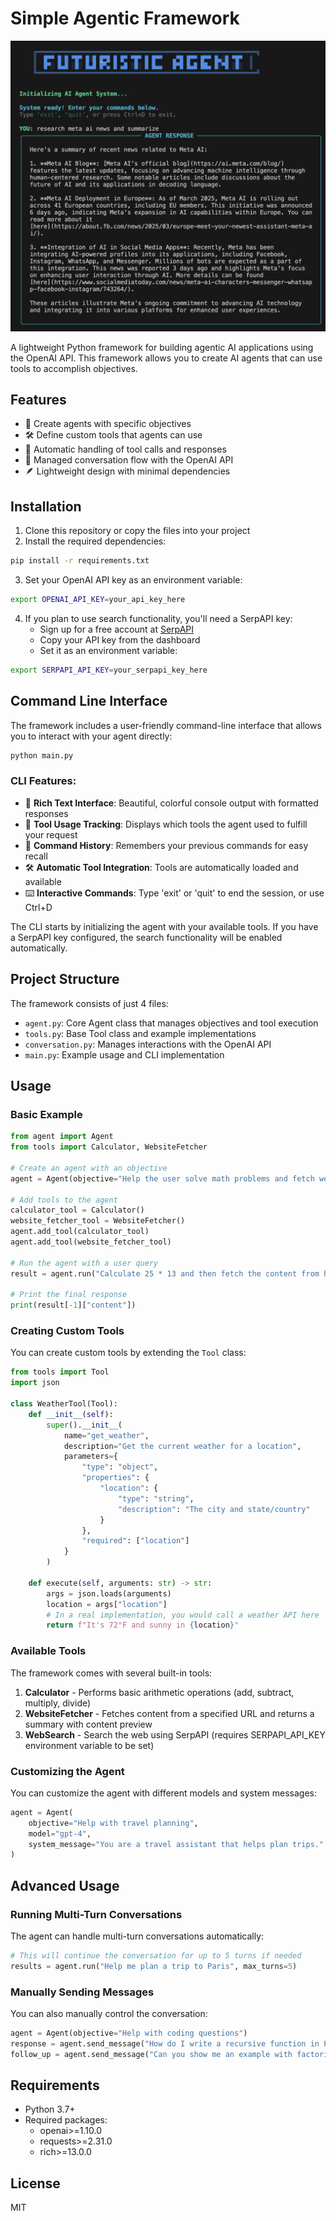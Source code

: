 # Simple Agentic Framework

![Screenshot of Agent CLI](screenshot.png)

A lightweight Python framework for building agentic AI applications using the OpenAI API. This framework allows you to create AI agents that can use tools to accomplish objectives.

## Features

- 🧠 Create agents with specific objectives
- 🛠️ Define custom tools that agents can use
- 🔄 Automatic handling of tool calls and responses
- 💬 Managed conversation flow with the OpenAI API
- 🪶 Lightweight design with minimal dependencies

## Installation

1. Clone this repository or copy the files into your project
2. Install the required dependencies:

```bash
pip install -r requirements.txt
```

3. Set your OpenAI API key as an environment variable:

```bash
export OPENAI_API_KEY=your_api_key_here
```

4. If you plan to use search functionality, you'll need a SerpAPI key:
   - Sign up for a free account at [SerpAPI](https://serpapi.com/)
   - Copy your API key from the dashboard
   - Set it as an environment variable:

```bash
export SERPAPI_API_KEY=your_serpapi_key_here
```

## Command Line Interface

The framework includes a user-friendly command-line interface that allows you to interact with your agent directly:

```bash
python main.py
```

### CLI Features:

- 🌈 **Rich Text Interface**: Beautiful, colorful console output with formatted responses
- 🔄 **Tool Usage Tracking**: Displays which tools the agent used to fulfill your request
- 📜 **Command History**: Remembers your previous commands for easy recall
- 🛠️ **Automatic Tool Integration**: Tools are automatically loaded and available
- ⌨️ **Interactive Commands**: Type 'exit' or 'quit' to end the session, or use Ctrl+D

The CLI starts by initializing the agent with your available tools. If you have a SerpAPI key configured, the search functionality will be enabled automatically.

## Project Structure

The framework consists of just 4 files:

- `agent.py`: Core Agent class that manages objectives and tool execution
- `tools.py`: Base Tool class and example implementations
- `conversation.py`: Manages interactions with the OpenAI API
- `main.py`: Example usage and CLI implementation

## Usage

### Basic Example

```python
from agent import Agent
from tools import Calculator, WebsiteFetcher

# Create an agent with an objective
agent = Agent(objective="Help the user solve math problems and fetch web content")

# Add tools to the agent
calculator_tool = Calculator()
website_fetcher_tool = WebsiteFetcher()
agent.add_tool(calculator_tool)
agent.add_tool(website_fetcher_tool)

# Run the agent with a user query
result = agent.run("Calculate 25 * 13 and then fetch the content from https://example.com")

# Print the final response
print(result[-1]["content"])
```

### Creating Custom Tools

You can create custom tools by extending the `Tool` class:

```python
from tools import Tool
import json

class WeatherTool(Tool):
    def __init__(self):
        super().__init__(
            name="get_weather",
            description="Get the current weather for a location",
            parameters={
                "type": "object",
                "properties": {
                    "location": {
                        "type": "string",
                        "description": "The city and state/country"
                    }
                },
                "required": ["location"]
            }
        )

    def execute(self, arguments: str) -> str:
        args = json.loads(arguments)
        location = args["location"]
        # In a real implementation, you would call a weather API here
        return f"It's 72°F and sunny in {location}"
```

### Available Tools

The framework comes with several built-in tools:

1. **Calculator** - Performs basic arithmetic operations (add, subtract, multiply, divide)
2. **WebsiteFetcher** - Fetches content from a specified URL and returns a summary with content preview
3. **WebSearch** - Search the web using SerpAPI (requires SERPAPI_API_KEY environment variable to be set)

### Customizing the Agent

You can customize the agent with different models and system messages:

```python
agent = Agent(
    objective="Help with travel planning",
    model="gpt-4",
    system_message="You are a travel assistant that helps plan trips."
)
```

## Advanced Usage

### Running Multi-Turn Conversations

The agent can handle multi-turn conversations automatically:

```python
# This will continue the conversation for up to 5 turns if needed
results = agent.run("Help me plan a trip to Paris", max_turns=5)
```

### Manually Sending Messages

You can also manually control the conversation:

```python
agent = Agent(objective="Help with coding questions")
response = agent.send_message("How do I write a recursive function in Python?")
follow_up = agent.send_message("Can you show me an example with factorial?")
```

## Requirements

- Python 3.7+
- Required packages:
  - openai>=1.10.0
  - requests>=2.31.0
  - rich>=13.0.0

## License

MIT

```

```
